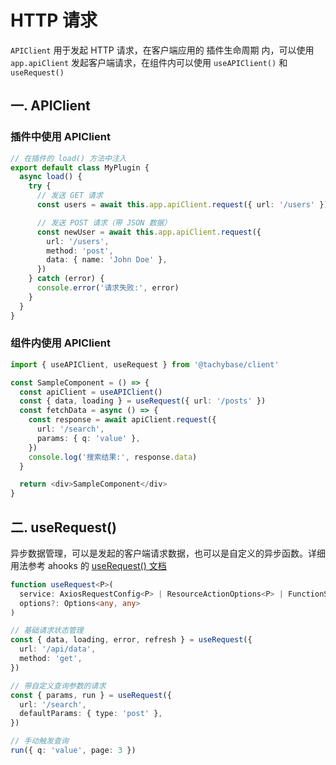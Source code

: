 # HTTP 请求

`APIClient` 用于发起 HTTP 请求，在客户端应用的 插件生命周期 内，可以使用 `app.apiClient` 发起客户端请求，在组件内可以使用 `useAPIClient()` 和 `useRequest()`

## 一. APIClient

### 插件中使用 APIClient

```typescript
// 在插件的 load() 方法中注入
export default class MyPlugin {
  async load() {
    try {
      // 发送 GET 请求
      const users = await this.app.apiClient.request({ url: '/users' })

      // 发送 POST 请求（带 JSON 数据）
      const newUser = await this.app.apiClient.request({
        url: '/users',
        method: 'post',
        data: { name: 'John Doe' },
      })
    } catch (error) {
      console.error('请求失败:', error)
    }
  }
}
```

### 组件内使用 APIClient

```typescript
import { useAPIClient, useRequest } from '@tachybase/client'

const SampleComponent = () => {
  const apiClient = useAPIClient()
  const { data, loading } = useRequest({ url: '/posts' })
  const fetchData = async () => {
    const response = await apiClient.request({
      url: '/search',
      params: { q: 'value' },
    })
    console.log('搜索结果:', response.data)
  }

  return <div>SampleComponent</div>
}
```

## 二. useRequest()

异步数据管理，可以是发起的客户端请求数据，也可以是自定义的异步函数。详细用法参考 ahooks 的 [useRequest() 文档](https://ahooks.js.org/hooks/use-request/index)

```typescript
function useRequest<P>(
  service: AxiosRequestConfig<P> | ResourceActionOptions<P> | FunctionService,
  options?: Options<any, any>
)
```

```typescript
// 基础请求状态管理
const { data, loading, error, refresh } = useRequest({
  url: '/api/data',
  method: 'get',
})

// 带自定义查询参数的请求
const { params, run } = useRequest({
  url: '/search',
  defaultParams: { type: 'post' },
})

// 手动触发查询
run({ q: 'value', page: 3 })
```
